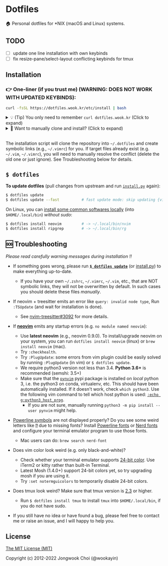 Dotfiles
========

🏠 Personal dotfiles for \*NIX (macOS and Linux) systems.


TODO
------------
- [ ] update one line installation with own keybinds
- [ ] fix resize-pane/select-layout conflicting keybinds for tmux

Installation
------------

### 👉 One-liner (if you trust me) (WARNING: DOES NOT WORK WITH UPDATED KEYBINDS):

```bash
curl -fsSL https://dotfiles.wook.kr/etc/install | bash
```

<details><summary>
💡 (Tip) You only need to remember <code>curl dotfiles.wook.kr</code> (Click to expand)
</summary></p>

* Every file is accessible through `dotfiles.wook.kr` (via `curl -L` or `wget`), e.g.,
  * https://dotfiles.wook.kr/vimrc
  * https://dotfiles.wook.kr/vimrc?raw=true
  * https://dotfiles.wook.kr/bin/tb

<p></details>

<details><summary>
🤔 Want to manually clone and install? (Click to expand)
</summary><p>

```bash
$ git clone --recursive https://github.com/singhularAdi/dotfiles.git ~/.dotfiles
$ cd ~/.dotfiles && python install.py
```

<!--
Note: The option `-j8` (`--jobs 8`) works with Git >= 2.8 (parallel submodule fetching).
For older versions of Git, try without `-j` option.
-->

</p></details>

<br>


The installation script will clone the repository into `~/.dotfiles` and create symbolic links (e.g., `~/.vimrc`) for you.
If target files already exist (e.g. `~/.vim`, `~/.vimrc`), you will need to manually resolve the conflict (delete the old one or just ignore). See Troubleshooting below for details.


`$ dotfiles`
------------

**To update dotfiles** (pull changes from upstream and run [`install.py`][install.py] again):

```bash
$ dotfiles update
$ dotfiles update --fast          # fast update mode: skip updating {vim,zsh} plugins
```

On Linux, you can [install some common softwares locally][linux-locals.sh] (into `$HOME/.local/bin`) *without sudo*:

```bash
$ dotfiles install neovim         # -> ~/.local/bin/nvim
$ dotfiles install ripgrep        # -> ~/.local/bin/rg
```


🆘 Troubleshooting
------------------

*Please read carefully warning messages during installation !!*

* If something goes wrong, please run **[`$ dotfiles update`][dotfiles-update]** (or [install.py]) to make everything up-to-date.
    * If you have your own `~/.zshrc`, `~/.vimrc`, `~/.vim`, etc., that are NOT symbolic links,
      they will not be overwritten by default.
      In such cases you should delete these files *manually*.

* If neovim + treesitter emits an error like `query: invalid node type`, Run `:TSUpdate` (and wait for installation is done).
  * See [nvim-treesitter#3092](https://github.com/nvim-treesitter/nvim-treesitter/issues/3092) for more details.

* If [**neovim**][neovim] emits any startup errors (e.g. `no module named neovim`):
    * Use **latest neovim** (e.g., neovim 0.9.0).
      To install/upgrade neovim on your system, you can run `dotfiles install neovim` (linux) or `brew install neovim` (mac).
    * Try `:checkhealth`.
    * Try `:PlugUpdate`: some errors from vim plugin could be easily solved by running `:PlugUpdate` (in vim) or `$ dotfiles update`.
    * We require python3 version not less than 3.4.  **Python 3.6+** is recommended (semshi: 3.5+)
    * Make sure that the [`pynvim`](https://pypi.python.org/pypi/pynvim/) pypi package is installed on *local* python 3,
      i.e. the python3 on conda, virtualenv, etc.
      This should have been automatically installed.
      If it doesn't work, check `which python3`. Use the following vim command to tell which host python is used:
          [`:echo g:python3_host_prog`](https://github.com/wookayin/dotfiles/blob/master/nvim/init.vim).
      * If you are not sure, manually running `python3 -m pip install --user pynvim` might help.

* [Powerline symbols](https://github.com/powerline/powerline#screenshots) are not displayed properly? Do you see some weird letters like `⍰` due to missing fonts?
  Install [Powerline fonts](https://github.com/powerline/fonts) or
  [Nerd fonts](https://github.com/ryanoasis/nerd-fonts) and configure your terminal emulator program to use those fonts.
    * Mac users can do: `brew search nerd-font`
* Does vim color look weird (e.g. only black-and-white)?
  * Check whether your terminal emulator supports [24-bit color](https://github.com/wookayin/dotfiles/pull/9). Use iTerm2 or kitty rather than built-in Terminal.
  * Latest Mosh (1.4.0+) support 24-bit colors yet, so try upgrading mosh if you are using it.
  * Try `:set notermguicolors` to temporarily disable 24-bit colors.
* Does tmux look weird? Make sure that tmux version is [2.3](etc/ubuntu-setup.sh) or higher.
    * Run `$ dotfiles install tmux` to install `tmux` into `$HOME/.local/bin`, if you do not have sudo.
* If you still have no idea or have found a bug, please feel free to contact me or raise an issue,
  and I will happy to help you.


[neovim]: https://github.com/neovim/neovim
[dotfiles-update]: https://github.com/wookayin/dotfiles/blob/master/bin/dotfiles
[linux-locals.sh]: https://github.com/wookayin/dotfiles/blob/master/etc/linux-locals.sh
[install.py]: https://github.com/wookayin/dotfiles/blob/master/install.py


License
-------

[The MIT License (MIT)](LICENSE)

Copyright (c) 2012-2022 Jongwook Choi (@wookayin)

